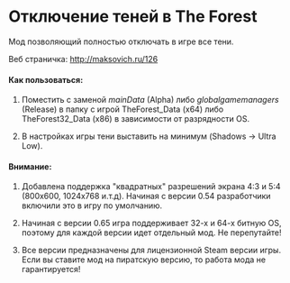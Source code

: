 # Отключение теней в The Forest

Мод позволяющий полностью отключать в игре все тени.

Веб страничка: http://maksovich.ru/126

#### Как пользоваться:

1. Поместить с заменой *mainData* (Alpha) либо *globalgamemanagers* (Release) в папку с игрой TheForest_Data (x64) либо TheForest32_Data (x86) в зависимости от разрядности OS.

2. В настройках игры тени выставить на минимум (Shadows → Ultra Low).

#### Внимание:

1. Добавлена поддержка "квадратных" разрешений экрана 4:3 и 5:4 (800x600, 1024x768 и.т.д). Начиная с версии 0.54 разработчики включили это в игру по умолчанию.

2. Начиная с версии 0.65 игра поддерживает 32-х и 64-х битную OS, поэтому для каждой версии идет отдельный мод. Не перепутайте!

3. Все версии предназначены для лицензионной Steam версии игры. Если вы ставите мод на пиратскую версию, то работа мода не гарантируется!
